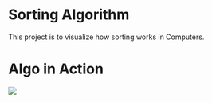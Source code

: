 # Sorting Algorithm

This project is to visualize how sorting works in Computers.

# Algo in Action

![](https://github.com/D3nii/Processing-Projects/blob/master/Sort_Visualization/Images/01.gif)
